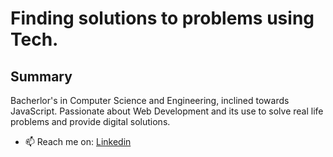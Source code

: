 # Finding solutions to problems using Tech.

## Summary
Bacherlor's in Computer Science and Engineering, inclined towards JavaScript. Passionate about Web Development and its use to solve real life problems and provide digital solutions.


- 📫 Reach me on: [Linkedin](https://www.linkedin.com/in/hyderdevelops/) 
